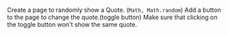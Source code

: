 Create a page to randomly show a Quote. (`Math, Math.random`)
Add a button to the page to change the quote.(toggle button)
Make sure that clicking on the toggle button won't show the same quote.